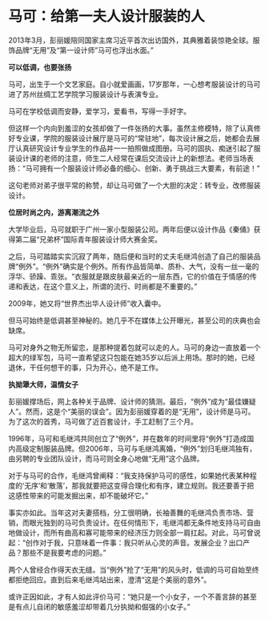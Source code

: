 # 马可：给第一夫人设计服装的人

2013年3月，彭丽媛陪同国家主席习近平首次出访国外，其典雅着装惊艳全球。服饰品牌“无用”及“第一设计师”马可也浮出水面。” 

**可以低调，也要张扬**

马可，出生于一个文艺家庭。自小就爱画画，17岁那年，一心想考服装设计的马可进了苏州丝绸工艺学院学习服装设计与表演专业。 

马可在学校低调而安静，爱学习，爱看书，写得一手好字。 

但这样一个内向到羞涩的女孩却做了一件张扬的大事。虽然主修模特，除了认真修好专业课，学院的服装设计展厅是马可的“常驻地”，每次设计展之后，她都会去展厅认真研究设计专业学生的作品并一一拍照做成图册。马可的固执、痴迷引起了服装设计课的老师的注意，师生二人经常在课后交流设计上的新想法。老师当场表扬：“马可拥有一个服装设计师必备的细心、创新、勇于挑战三大要素，有前途！” 

这句老师对弟子很平常的称赞，却让马可做了一个大胆的决定：转专业，改修服装设计。 

**位居时尚之内，游离潮流之外**

大学毕业后，马可就职于广州一家小型服装公司。两年后便以设计作品《秦俑》获得第二届“兄弟杯”国际青年服装设计师大赛金奖。 

之后，马可踏踏实实沉寂了两年，随后便和当时的丈夫毛继鸿创造了自己的服装品牌“例外”。“例外”确实是个例外。所有作品皆简单、质朴、大气，没有一丝一毫的浮华、骄躁、乖张。“衣服就是跟皮肤最亲近的一层东西，它的价值在于情感的传递和表达，在这个意义上，所谓的流行、时尚都是不重要的。” 

2009年，她又将“世界杰出华人设计师”收入囊中。 

但马可始终是低调甚至神秘的。她几乎不在媒体上公开曝光，甚至公司的庆典也会缺席。 

马可对身外之物无所留恋，是那种提着包就可以走的人。马可的身边一直放着一个超大的绿军包，马可一直希望这只包能在她35岁以后派上用场。那时的她，已经退休，干任何想干的事，只为开心，绝不是工作。 

**执拗犟大师，温情女子**

彭丽媛撑场后，网上各种关于品牌、设计师的猜测。最后，“例外”成为“最佳嫌疑人”。然而，这是个“美丽的误会”。因为彭丽媛穿着的是“无用”，设计师是马可。为了这次的首秀，马可做了近百套设计，手工赶制了三个月。 

1996年，马可和毛继鸿共同创立了“例外”，并在数年的时间里将“例外”打造成国内高级定制服装品牌。但2006年，马可与毛继鸿离婚，“例外”划归毛继鸿独有，由另聘的专业团队设计，而马可则全身心地做“无用”这个品牌。 

对于与马可的合作，毛继鸿曾阐释：“我支持保护马可的感性，如果她代表某种程度的‘无序’和‘散落’，那我就要把这变得合理化和有序，建立规则。我还要善于把这感性带来的可能发掘出来，却不能破坏它。” 

事实亦如此。当年这对夫妻搭档，分工很明确，长袖善舞的毛继鸿负责市场、营销，而眼光独到的马可负责设计。在任何情形下，毛继鸿都无条件地支持马可自由地做设计，而所有曲高和寡可能带来的经济压力则全部一肩扛起。对此，马可曾说起：“创作对于我，只意味着一件事：我只听从心灵的声音。发展企业？出口产品？那些不是我要考虑的问题。” 

两个人曾经合作得天衣无缝。当“例外”抢了“无用”的风头时，低调的马可自始至终都拒绝回应。直到后来毛继鸿站出来，澄清“这是个美丽的意外”。 

或许正因如此，才有人如此评价马可：“她只是一个小女子，一个不善言辞的甚至是有点儿自闭的敏感羞涩却带着几分执拗和倔强的小女子。”